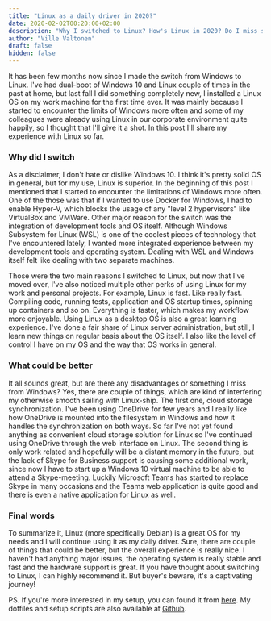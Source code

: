 ```yaml
---
title: "Linux as a daily driver in 2020?"
date: 2020-02-02T00:20:00+02:00
description: "Why I switched to Linux? How's Linux in 2020? Do I miss something from Windows? A short summary of my experiences with Linux as my daily driver."
author: "Ville Valtonen"
draft: false
hidden: false
---
```


It has been few months now since I made the switch from Windows to Linux. I've had dual-boot of Windows 10 and Linux couple of times in the past at home, but last fall I did something completely new, I installed a Linux OS on my work machine for the first time ever. It was mainly because I started to encounter the limits of Windows more often and some of my colleagues were already using Linux in our corporate environment quite happily, so I thought that I'll give it a shot. In this post I'll share my experience with Linux so far.

### Why did I switch

As a disclaimer, I don't hate or dislike Windows 10. I think it's pretty solid OS in general, but for my use, Linux is superior. In the beginning of this post I mentioned that I started to encounter the limitations of Windows more often. One of the those was that if I wanted to use Docker for Windows, I had to enable Hyper-V, which blocks the usage of any "level 2 hypervisors" like VirtualBox and VMWare. Other major reason for the switch was the integration of development tools and OS itself. Although Windows Subsystem for Linux (WSL) is one of the coolest pieces of technology that I've encountered lately, I wanted more integrated experience between my development tools and operating system. Dealing with WSL and Windows itself felt like dealing with two separate machines.

Those were the two main reasons I switched to Linux, but now that I've moved over, I've also noticed multiple other perks of using Linux for my work and personal projects. For example, Linux is fast. Like really fast. Compiling code, running tests, application and OS startup times, spinning up containers and so on. Everything is faster, which makes my workflow more enjoyable. Using Linux as a desktop OS is also a great learning experience. I've done a fair share of Linux server administration, but still, I learn new things on regular basis about the OS itself. I also like the level of control I have on my OS and the way that OS works in general.

### What could be better

It all sounds great, but are there any disadvantages or something I miss from Windows? Yes, there are couple of things, which are kind of interfering my otherwise smooth sailing with Linux-ship. The first one, cloud storage synchronization. I've been using OneDrive for few years and I really like how OneDrive is mounted into the filesystem in Windows and how it handles the synchronization on both ways. So far I've not yet found anything as convenient cloud storage solution for Linux so I've continued using OneDrive through the web interface on Linux. The second thing is only work related and hopefully will be a distant memory in the future, but the lack of Skype for Business support is causing some additional work, since now I have to start up a Windows 10 virtual machine to be able to attend a Skype-meeting. Luckily Microsoft Teams has started to replace Skype in many occasions and the Teams web application is quite good and there is even a native application for Linux as well.

### Final words

To summarize it, Linux (more specifically Debian) is a great OS for my needs and I will continue using it as my daily driver. Sure, there are couple of things that could be better, but the overall experience is really nice. I haven't had anything major issues, the operating system is really stable and fast and the hardware support is great. If you have thought about switching to Linux, I can highly recommend it. But buyer's beware, it's a captivating journey!

PS. If you're more interested in my setup, you can found it from [here](https://villevaltonen.fi/post/gear). My dotfiles and setup scripts are also available at [Github](https://github.com/villeval/dotfiles).